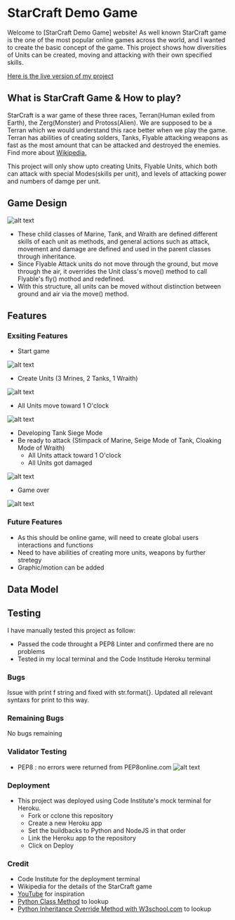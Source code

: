 # StarCraft Demo Game

Welcome to [StarCraft Demo Game] website!
As well known StarCraft game is the one of the most popular online games across the world, and I wanted to create the basic concept of the game.
This project shows how diversities of Units can be created, moving and attacking with their own specified skills.

[Here is the live version of my project](https://starcraft-demo-game.herokuapp.com/)

## What is StarCraft Game & How to play?
StarCraft is a war game of these three races, Terran(Human exiled from Earth), the Zerg(Monster) and Protoss(Alien). We are supposed to be a Terran
which we would understand this race better when we play the game. Terran has abilities of creating solders, Tanks, Flyable attacking weapons as fast
as the most amount that can be attacked and destroyed the enemies. Find more about [Wikipedia.](https://en.wikipedia.org/wiki/StarCraft)

This project will only show upto creating Units, Flyable Units, which both can attack with special Modes(skills per unit), and levels of attacking power and numbers of damge per unit.

## Game Design
![alt text](media/starcraft_game_design.png)

* These child classes of Marine, Tank, and Wraith are defined different skills of each unit as methods, and general actions such as attack, movement and damage are defined and used in the parent classes through inheritance.
* Since Flyable Attack units do not move through the ground, but move through the air, it overrides the Unit class's move() method to call Flyable's fly() mothod and redefined.
* With this structure, all units can be moved without distinction between ground and air via the move() method.


## Features
### Exsiting Features
* Start game

![alt text](media/start_game.png)
* Create Units (3 Mrines, 2 Tanks, 1 Wraith)

![alt text](media/create_units.png)
* All Units move toward 1 O'clock

![alt text](media/move_units.png)
* Developing Tank Siege Mode
* Be ready to attack (Stimpack of Marine, Seige Mode of Tank, Cloaking Mode of Wraith)
  - All Units attack toward 1 O'clock
  - All Units got damaged
  
![alt text](media/attack_damage.png)
* Game over

![alt text](media/quit_game.png)

### Future Features
* As this should be online game, will need to create global users interactions and functions
* Need to have abilities of creating more units, weapons by further stretegy
* Graphic/motion can be added

## Data Model
## Testing
I have manually tested this project as follow:
* Passed the code throught a PEP8 Linter and confirmed there are no problems
* Tested in my local terminal and the Code Institude Heroku terminal

### Bugs
Issue with print f string and fixed with str.format{}. Updated all relevant syntaxs for print to this way.

### Remaining Bugs
No bugs remaining

### Validator Testing
* PEP8 : no errors were returned from PEP8online.com
![alt text](media/PEP8_Python_Validate.png)

### Deployment
- This project was deployed using Code Institute's mock terminal for Heroku.
  - Fork or cclone this repository
  - Create a new Heroku app
  - Set the buildbacks to Python and NodeJS in that order
  - Link the Heroku app to the repository
  - Click on Deploy

### Credit
- Code Institute for the deployment terminal
- Wikipedia for the details of the StarCraft game
- [YouTube](https://www.youtube.com/watch?v=XGf2GcyHPhc) for inspiration
- [Python Class Method](https://pynative.com/python-class-method/#:~:text=Delete%20Class%20Methods-,What%20is%20Class%20Method%20in%20Python,the%20object%20of%20the%20class.) to lookup
- [Python Inheritance Override Method with W3school.com](https://www.w3schools.com/python/python_inheritance.asp) to lookup

